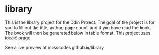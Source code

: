 # library

This is the library project for the Odin Project.
The goal of the project is for you to fill out the title, author, page count, and if you have read the book.
The book will then be generated below in table format. 
This project uses localStorage.

See a live preview at mosscodes.github.io/library
